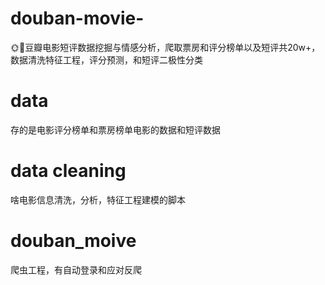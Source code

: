 # douban-movie-
🌞🌈豆瓣电影短评数据挖掘与情感分析，爬取票房和评分榜单以及短评共20w+，数据清洗特征工程，评分预测，和短评二极性分类

# data

存的是电影评分榜单和票房榜单电影的数据和短评数据

# data cleaning

啥电影信息清洗，分析，特征工程建模的脚本

# douban_moive

爬虫工程，有自动登录和应对反爬



